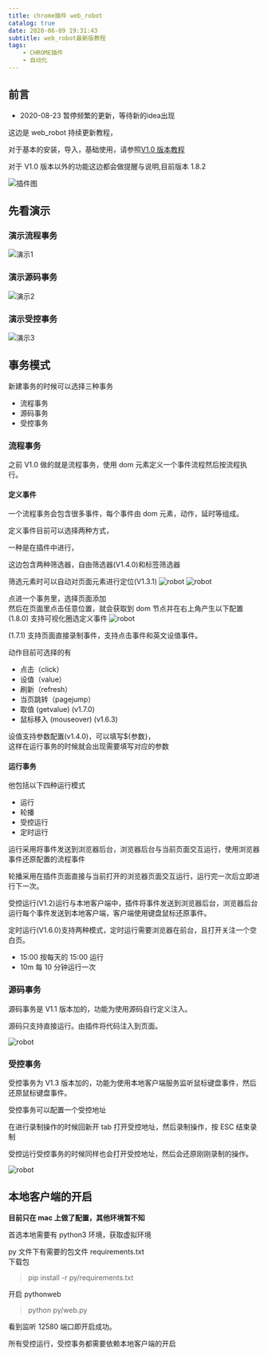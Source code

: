 ```yaml
---
title: chrome插件 web_robot
catalog: true
date: 2020-06-09 19:31:43
subtitle: web_robot最新版教程
tags:
    - CHROME插件
    - 自动化
---
```


## 前言

- 2020-08-23 暂停频繁的更新，等待新的idea出现

这边是 web_robot 持续更新教程，

对于基本的安装，导入，基础使用，请参照[V1.0 版本教程](/article/article_18_chrome插件-网页自动化/)

对于 V1.0 版本以外的功能这边都会做提醒与说明,目前版本 1.8.2

![插件图](/img/mypost/robot_pic.jpg)

## 先看演示

### 演示流程事务

![演示1](/img/mypost/robot_demo1.gif)

### 演示源码事务

![演示2](/img/mypost/robot_demo2.gif)

### 演示受控事务

![演示3](/img/mypost/robot_demo3.gif)

## 事务模式

新建事务的时候可以选择三种事务

-   流程事务
-   源码事务
-   受控事务

### 流程事务

之前 V1.0 做的就是流程事务，使用 dom 元素定义一个事件流程然后按流程执行。

#### 定义事件

一个流程事务会包含很多事件，每个事件由 dom 元素，动作，延时等组成。

定义事件目前可以选择两种方式，

一种是在插件中进行，

这边包含两种筛选器，自由筛选器(V1.4.0)和标签筛选器

筛选元素时可以自动对页面元素进行定位(V1.3.1)
![robot](/img/mypost/robot_event.jpg)
![robot](/img/mypost/robot2.jpg)

点进一个事务里，选择页面添加  
然后在页面里点击任意位置，就会获取到 dom 节点并在右上角产生以下配置
(1.8.0) 支持可视化圈选定义事件
![robot](/img/mypost/keshihuaquanxuan.gif)

(1.7.1) 支持页面直接录制事件，支持点击事件和英文设值事件。

动作目前可选择的有

-   点击（click）
-   设值（value）
-   刷新（refresh）
-   当页跳转（pagejump）
-   取值 (getvalue) (v1.7.0)
-   鼠标移入 (mouseover) (v1.6.3)

设值支持参数配置(v1.4.0)，可以填写\${参数}，  
这样在运行事务的时候就会出现需要填写对应的参数

#### 运行事务

他包括以下四种运行模式

-   运行
-   轮播
-   受控运行
-   定时运行

运行采用将事件发送到浏览器后台，浏览器后台与当前页面交互运行，使用浏览器事件还原配置的流程事件

轮播采用在插件页面直接与当前打开的浏览器页面交互运行，运行完一次后立即进行下一次。

受控运行(V1.2)运行与本地客户端中，插件将事件发送到浏览器后台，浏览器后台运行每个事件发送到本地客户端，客户端使用键盘鼠标还原事件。

定时运行(V1.6.0)支持两种模式，定时运行需要浏览器在前台，且打开关注一个空白页。

-   15:00 按每天的 15:00 运行
-   10m 每 10 分钟运行一次

### 源码事务

源码事务是 V1.1 版本加的，功能为使用源码自行定义注入。

源码只支持直接运行。由插件将代码注入到页面。

![robot](/img/mypost/robot3.jpg)

### 受控事务

受控事务为 V1.3 版本加的，功能为使用本地客户端服务监听鼠标键盘事件，然后还原鼠标键盘事件。

受控事务可以配置一个受控地址

在进行录制操作的时候回新开 tab 打开受控地址，然后录制操作，按 ESC 结束录制

受控运行受控事务的时候同样也会打开受控地址，然后会还原刚刚录制的操作。

![robot](/img/mypost/robot4.jpg)

## 本地客户端的开启

**目前只在 mac 上做了配置，其他环境暂不知**

首选本地需要有 python3 环境，获取虚拟环境

py 文件下有需要的包文件 requirements.txt  
下载包

> pip install -r py/requirements.txt

开启 pythonweb

> python py/web.py

看到监听 12580 端口即开启成功。

所有受控运行，受控事务都需要依赖本地客户端的开启
